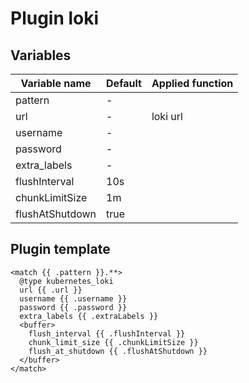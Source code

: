 # Plugin loki
## Variables
| Variable name | Default | Applied function |
|---|---|---|
| pattern | - |  |
| url | - | loki url |
| username | - |  |
| password | - |  |
| extra_labels | - |  |
| flushInterval | 10s |  |
| chunkLimitSize | 1m |  |
| flushAtShutdown | true |  |
## Plugin template
```
<match {{ .pattern }}.**>
  @type kubernetes_loki
  url {{ .url }}
  username {{ .username }}
  password {{ .password }}
  extra_labels {{ .extraLabels }}
  <buffer>
    flush_interval {{ .flushInterval }}
    chunk_limit_size {{ .chunkLimitSize }}
    flush_at_shutdown {{ .flushAtShutdown }}
  </buffer>
</match>
```